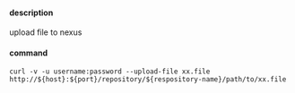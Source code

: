 #### description

upload file to nexus



#### command	

```
curl -v -u username:password --upload-file xx.file http://${host}:${port}/repository/${respository-name}/path/to/xx.file
```


